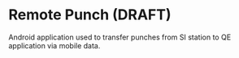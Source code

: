 # Remote Punch (DRAFT)

Android application used to transfer punches from SI station to QE application via mobile data.
